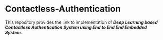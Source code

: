# Contactless-Authentication

This repository provides the link to implementation of ***Deep Learning based Contactless Authentication System using End to End End Embedded System***.
